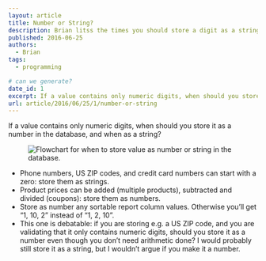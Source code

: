 ```yaml
---
layout: article
title: Number or String?
description: Brian litss the times you should store a digit as a string
published: 2016-06-25
authors:
  - Brian
tags: 
  - programming

# can we generate?
date_id: 1
excerpt: If a value contains only numeric digits, when should you store it as a number in the database, and when as a string?
url: article/2016/06/25/1/number-or-string
---
```

If a value contains only numeric digits, when should you store it as a number in the database, and when as a string?

<figure>  <img alt="Flowchart for when to store value as number or string in the database." src="https://s3.amazonaws.com/cdn.koser.us/img/journal/2016-06-25-number-vs-string.png" />  </figure>  

- Phone numbers, US ZIP codes, and credit card numbers can start with a zero: store them as strings.
- Product prices can be added (multiple products), subtracted and divided (coupons): store them as numbers.
- Store as number any sortable report column values. Otherwise you’ll get “1, 10, 2” instead of “1, 2, 10”.
- This one is debatable: if you are storing e.g. a US ZIP code, and you are validating that it only contains numeric digits, should you store it as a number even though you don’t need arithmetic done? I would probably still store it as a string, but I wouldn’t argue if you make it a number.